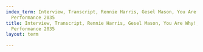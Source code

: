 ```yaml
---
index_term: Interview, Transcript, Rennie Harris, Gesel Mason, You Are Why!, No Boundaries
  Performance 2035
title: Interview, Transcript, Rennie Harris, Gesel Mason, You Are Why!, No Boundaries
  Performance 2035
layout: term

---
```

